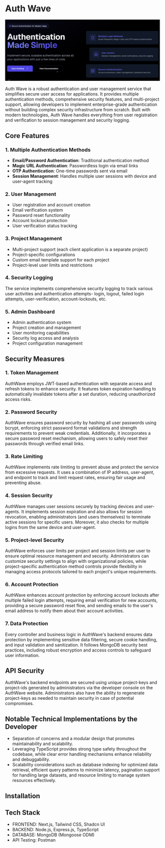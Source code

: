 # Auth Wave

![Auth Wave Banner](./images/banner.png)

Auth Wave is a robust authentication and user management service that simplifies secure user access for applications. It provides multiple authentication methods, comprehensive security features, and multi-project support, allowing developers to implement enterprise-grade authentication without building complex security infrastructure from scratch. Built with modern technologies, Auth Wave handles everything from user registration and verification to session management and security logging.

## Core Features

### 1. Multiple Authentication Methods

- **Email/Password Authentication**: Traditional authentication method
- **Magic URL Authentication**: Passwordless login via email links
- **OTP Authentication**: One-time passwords sent via email
- **Session Management**: Handles multiple user sessions with device and user-agent tracking

### 2. User Management

- User registration and account creation
- Email verification system
- Password reset functionality
- Account lockout protection
- User verification status tracking

### 3. Project Management

- Multi-project support (each client application is a separate project)
- Project-specific configurations
- Custom email template support for each project
- Project-level user limits and restrictions

### 4. Security Logging

The service implements comprehensive security logging to track various user activities and authentication attempts- login, logout, failed login attempts, user-verification, account-lockouts, etc.

### 5. Admin Dashboard

- Admin authentication system
- Project creation and management
- User monitoring capabilities
- Security log access and analysis
- Project configuration management

## Security Measures

### 1. Token Management

AuthWave employs JWT-based authentication with separate access and refresh tokens to enhance security. It features token expiration handling to automatically invalidate tokens after a set duration, reducing unauthorized access risks.

### 2. Password Security

AuthWave ensures password security by hashing all user passwords using bcrypt, enforcing strict password format validations and strength requirements to prevent weak credentials. Additionally, it incorporates a secure password reset mechanism, allowing users to safely reset their passwords through verified email links.

### 3. Rate Limiting

AuthWave implements rate limiting to prevent abuse and protect the service from excessive requests. It uses a combination of IP address, user-agent, and endpoint to track and limit request rates, ensuring fair usage and preventing abuse.

### 4. Session Security

AuthWave manages user sessions securely by tracking devices and user-agents. It implements session expiration and also allows for session revocation, enabling administrators (and users themselves) to terminate active sessions for specific users. Moreover, it also checks for multiple logins from the same device and user-agent.

### 5. Project-level Security

AuthWave enforces user limits per project and session limits per user to ensure optimal resource management and security. Administrators can customize security settings to align with organizational policies, while project-specific authentication method controls provide flexibility in managing access protocols tailored to each project's unique requirements.

### 6. Account Protection

AuthWave enhances account protection by enforcing account lockouts after multiple failed login attempts, requiring email verification for new accounts, providing a secure password reset flow, and sending emails to the user's email address to notify them about their account activities.

### 7. Data Protection

Every controller and business logic in AuthWave's backend ensures data protection by implementing sensitive data filtering, secure cookie handling, and input validation and sanitization. It follows MongoDB security best practices, including robust encryption and access controls to safeguard user information.

## API Security

AuthWave's backend endpoints are secured using unique project-keys and project-ids generated by administrators via the developer console on the AuthWave website. Administrators also have the ability to regenerate project-keys as needed to maintain security in case of potential compromises.

## Notable Technical Implementations by the Developer

- Separation of concerns and a modular design that promotes maintainability and scalability.
- Leveraging TypeScript provides strong type safety throughout the codebase, while clear error handling mechanisms enhance reliability and debuggability.
- Scalability considerations such as database indexing for optimized data retrieval, efficient query patterns to minimize latency, pagination support for handling large datasets, and resource limiting to manage system resources effectively.

## Installation

## Tech Stack

- FRONTEND: Next.js, Tailwind CSS, Shadcn UI
- BACKEND: Node.js, Express.js, TypeScript
- DATABASE: MongoDB (Mongoose ODM)
- API Testing: Postman
